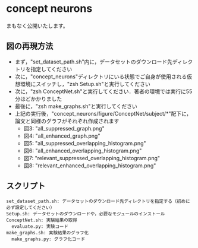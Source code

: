 # concept neurons
まもなく公開いたします。

## 図の再現方法
- まず，"set_dataset_path.sh"内に，データセットのダウンロード先ディレクトリを指定してください
- 次に，"concept_neurons"ディレクトリにいる状態でご自身が使用される仮想環境にスイッチし，"zsh Setup.sh"と実行してください
- 次に，"zsh ConceptNet.sh"と実行してください．著者の環境では実行に55分ほどかかりました
- 最後に，"zsh make_graphs.sh"と実行してください
- 上記の実行後，"concept_neurons/figure/ConceptNet/subject/*"配下に，論文と同様のグラフがそれぞれ作成されます
  - 図3: "all_suppressed_graph.png"
  - 図4: "all_enhanced_graph.png"
  - 図5: "all_suppressed_overlapping_histogram.png"
  - 図6: "all_enhanced_overlapping_histogram.png"
  - 図7: "relevant_suppressed_overlapping_histogram.png"
  - 図8: "relevant_enhanced_overlapping_histogram.png"

## スクリプト

```codes
set_dataset_path.sh: データセットのダウンロード先ディレクトリを指定する（初めに必ず設定してください）
Setup.sh: データセットのダウンロードや，必要なモジュールのインストール
ConceptNet.sh: 実験結果の取得
  evaluate.py: 実験コード
make_graphs.sh: 実験結果のグラフ化
  make_graphs.py: グラフ化コード
```
